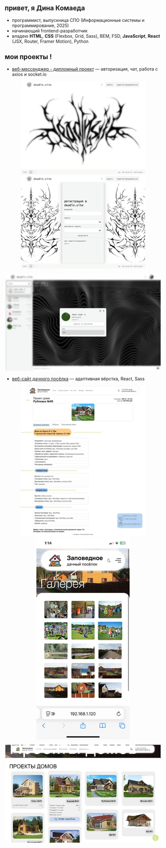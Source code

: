 ## привет, я Дина Комаеда 

- программист, выпускница СПО (Информационные системы и программирование, 2025)
- начинающий frontend-разработчик
- владею **HTML**, **CSS** (Flexbox, Grid, Sass), BEM, FSD, **JavaScript**, **React** (JSX, Router, Framer Motion), Python

## мои проекты ! 

- [веб-мессенджер - дипломный проект](https://github.com/2klaymor/web-messenger) — авторизация, чат, работа с axios и socket.io
<p align="center">
  <img src="./assets/start.jpeg" width="400"/>
  <img src="./assets/signup.jpeg" width="400"/>
</p>
<p align="center">
  <img src="./assets/modal.jpeg" width="500"/>
</p>


- [веб-сайт дачного посёлка](https://github.com/Kristina-112/Website_selo) — адаптивная вёрстка, React, Sass
<p align="center">
  <img src="./assets/description.jpg" width="400"/>
  <img src="./assets/gallery.jpg" width="300"/>
</p>
<p align="center">
    <img src="./assets/houses.jpg" width="500"/>
</p>

